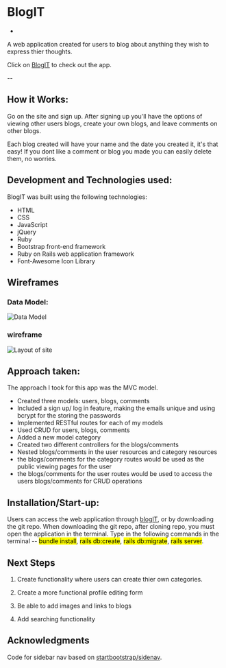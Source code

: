 # BlogIT

-

A web application created for users to blog about anything they wish to express thier thoughts.

Click on [BlogIT](https://justblogit.herokuapp.com/) to check out the app.

--

## How it Works:

Go on the site and sign up. After signing up you'll have the options of viewing other users blogs, create your own blogs, and leave comments on other blogs.

Each blog created will have your name and the date you created it, it's that easy! If you dont like a comment or blog you made you can easily delete them, no worries.

## Development and Technologies used:

BlogIT was built using the following technologies:

- HTML
- CSS
- JavaScript
- jQuery
- Ruby
- Bootstrap front-end framework
- Ruby on Rails web application framework
- Font-Awesome Icon Library

## Wireframes

### Data Model:

![Data Model](https://go.gliffy.com/go/share/image/sydhjf900y7hes3hwwke.png?utm_medium=live-embed&utm_source=trello)

### wireframe

![Layout of site](https://go.gliffy.com/go/share/image/s80v6fisalll07xml41p.png?utm_medium=live-embed&utm_source=custom)

## Approach taken:

The approach I took for this app was the MVC model.

- Created three models: users, blogs, comments
- Included a sign up/ log in feature, making the emails unique and using bcrypt for the storing the passwords
- Implemented RESTful routes for each of my models
-  Used CRUD for users, blogs, comments
-  Added a new model category
-  Created two different controllers for the blogs/comments
-  Nested blogs/comments in the user resources and category resources
-  the blogs/comments for the category routes would be used as the public viewing pages for the user
-  the blogs/comments for the user routes would be used to access the users blogs/comments for CRUD operations

## Installation/Start-up:

Users can access the web application through [blogIT](https://justblogit.herokuapp.com), or by downloading the git repo. When downloading the git repo, after cloning repo, you must open the application in the terminal. Type in the following commands in the terminal -- <mark>bundle install</mark>,
<mark>rails db:create</mark>, <mark>rails db:migrate</mark>, <mark>rails server</mark>.

## Next Steps

1) Create functionality where users can create thier own categories.

2) Create a more functional profile editing form

3) Be able to add images and links to blogs

4) Add searching functionality

## Acknowledgments

Code for sidebar nav based on [startbootstrap/sidenav](https://startbootstrap.com/template-overviews/simple-sidebar/).

